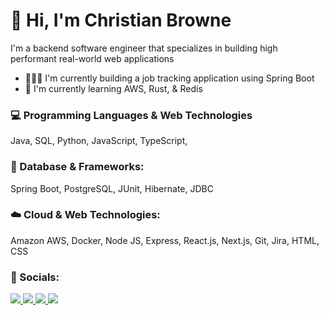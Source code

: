 # 👋 Hi, I'm Christian Browne
I'm a backend software engineer that specializes in building high performant real-world web applications

- 👷🏾‍♂️ I'm currently building a job tracking application using Spring Boot
- 🌱 I'm currently learning AWS, Rust, & Redis

### 💻 Programming Languages & Web Technologies
Java, SQL, Python, JavaScript, TypeScript,
### 💾 Database & Frameworks: 
Spring Boot, PostgreSQL, JUnit, Hibernate, JDBC
### ☁️ Cloud & Web Technologies: 
Amazon AWS, Docker, Node JS, Express, React.js, Next.js, Git, Jira, HTML, CSS


### 🎈 Socials:
<a href="mailto:christianbrowne33@gmail.com">
<img src="https://img.shields.io/badge/Gmail-D14836?style=for-the-badge&logo=gmail&logoColor=white" /></a><a href="https://www.linkedin.com/in/christianjbrowne/">
<img src="https://img.shields.io/badge/LinkedIn-0077B5?style=for-the-badge&logo=linkedin&logoColor=white" />
</a>  <a href="https://twitter.com/christiancodes_">
<img src="https://img.shields.io/badge/Twitter-1DA1F2?style=for-the-badge&logo=twitter&logoColor=white" />
</a>  <a href="https://www.christianbrowne.me"> <img src="https://img.shields.io/badge/Portfolio-1DB954?style=for-the-badge&logo=Safari&logoColor=white" /> </a>

<!---
Christian-Browne/Christian-Browne is a ✨ special ✨ repository because its `README.md` (this file) appears on your GitHub profile.
You can click the Preview link to take a look at your changes.
--->
